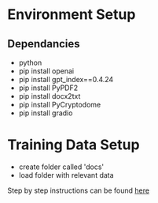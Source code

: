 # Environment Setup
## Dependancies
- python
- pip install openai
- pip install gpt_index==0.4.24
- pip install PyPDF2
- pip install docx2txt
- pip install PyCryptodome
- pip install gradio
# Training Data Setup
- create folder called 'docs'
- load folder with relevant data


Step by step instructions can be found [here](https://beebom.com/how-train-ai-chatbot-custom-knowledge-base-chatgpt-api/)